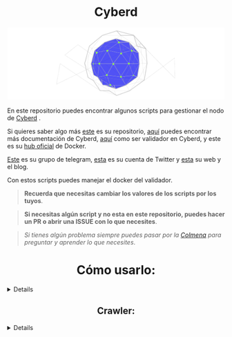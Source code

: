 <h1 align="center"> Cyberd </h1>

<p align="center"> 
<img src="./images/logo.png">
</p>


En este repositorio puedes encontrar algunos scripts para gestionar el nodo de [Cyberd](https://github.com/cybercongress/cyberd/blob/master/docs/cyberd.md) .

Si quieres saber algo más [este](https://github.com/cybercongress/cyberd) es su repositorio, [aquí](https://github.com/cybercongress/cyberd/tree/master/docs) puedes encontrar más documentación de Cyberd, [aquí](https://github.com/cybercongress/cyberd/blob/master/docs/run_validator.md) como ser validador en Cyberd, y este es su [hub oficial](https://hub.docker.com/r/cyberd/cyberd) de Docker.

[Este](https://t.me/fuckgoogle) es su grupo de telegram, [esta](https://twitter.com/cyber_devs) es su cuenta de Twitter y [esta](https://cybercongress.ai/) su web y el blog.

Con estos scripts puedes manejar el docker del validador.

> **Recuerda que necesitas cambiar los valores de los scripts por los tuyos**.

> **Si necesitas algún script y no esta en este repositorio, puedes hacer un PR o abrir una ISSUE con lo que necesites**.

> _Si tienes algún problema siempre puedes pasar por la [Colmena](https://www.coworkingcolmena.com) para preguntar y aprender lo que necesites_.


<sumary>
<h1 align="center"> Cómo usarlo: </h1>

</sumary>
<details>

- Necesitas instalar <a href="https://github.com/stedolan/jq/wiki"> jq</a>:

```
sudo apt install -y jq
```

- Clona el repositorio:

```
git clone https://github.com/Colm3na/Cyberd.git
```

- Dirígete a la carpeta [scripts](./scripts/), y dale permisos de ejecución:

```
cd scripts/
```

```
chmod +x *
```

- Usa el script que necesites:

```
./balance
```
</details>

<sumary>
<h2 align="center"> Crawler: </h1>

</sumary>
<details>

- <h3>Clona el repositorio:</h3>
```
git clone https://github.com/cybercongress/crawler
```

- Ya deberíamos tener Go 1.12+ instalado al necesitar cyberd ya corriendo para usarlo con el crawler.

- Para instalarlo hacemos:
```
cd crawler
go build -o crawler
```

- <h3>Requisitos:</h3>

Tal y como se especifica en el repositorio original, necesitamos 3 cosas para usar crawler:

1. El daemon de ipfs corriendo. Lo arrancamos con el comando `ipfs daemon`.

2. Descargarnos enwiki-latest-all-titles al directorio raíz del crawler:
```
ipfs get QmddV5QP87BZGiSUCf9x9hsqM73b83rsPC6AYMNqkjKMGx -o enwiki-latest-all-titles
```

3. Cyberd corriendo con una cuenta de la que tengamos la contraseña.

- <h3>Uso:</h3>

Crawler tiene dos funciones: parsear los títulos de la wiki y enviar links entre las palabras claves y las páginas de la wiki, y la segunda subir archivos o DURAS al nodo de IPFS local.

1. Para la primera función, simplemente abrimos un `tmux` y corremos este comando:
```
./crawler submit-links-to-cyber ./enwiki-latest-all-titles --home=<path-to-cyberdcli> --address=<account> --passphrase=<passphrase> --chunk=100
```
El parámetro `--home`, si hemos instalado nuestro cyberd siguiendo la guía oficial, será `--home=/cyberd/cli/`.

Desgraciadamente, nos obliga a escribir la contraseña que encripta nuestra wallet de cyberd en `passphrase`.

2. Para la segunda función, igualmente en un `tmux`, ejecutamos:
```
./crawler upload-duras-to-ipfs enwiki-latest-all-titles
```

Para saber qué es un DURA, aquí encontraréis toda la información: https://github.com/cybercongress/cyb/blob/dev/docs/dura.md

- <h3>Bandwidth:</h3>

Crawler consume puntos de bandwidth para crear los links. Estos puntos se regeneran con el tiempo y también dependiendo de nuestra cantidad de CYBs.

Después de generar una serie de links, veremos el mensaje `Low bandwidth. Sleep for 14.081µs seconds`. Entonces sólo cabrá esperar o bien conseguir más CYBs.

</details>
